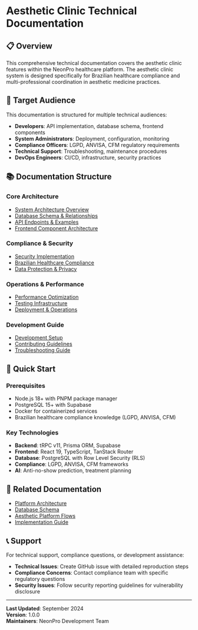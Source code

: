 # Aesthetic Clinic Technical Documentation

## 📋 Overview

This comprehensive technical documentation covers the aesthetic clinic features within the NeonPro healthcare platform. The aesthetic clinic system is designed specifically for Brazilian healthcare compliance and multi-professional coordination in aesthetic medicine practices.

## 🎯 Target Audience

This documentation is structured for multiple technical audiences:

- **Developers**: API implementation, database schema, frontend components
- **System Administrators**: Deployment, configuration, monitoring
- **Compliance Officers**: LGPD, ANVISA, CFM regulatory requirements
- **Technical Support**: Troubleshooting, maintenance procedures
- **DevOps Engineers**: CI/CD, infrastructure, security practices

## 📚 Documentation Structure

### Core Architecture
- [System Architecture Overview](./01-architecture-overview.md)
- [Database Schema & Relationships](./02-database-schema.md)
- [API Endpoints & Examples](./03-api-documentation.md)
- [Frontend Component Architecture](./04-frontend-components.md)

### Compliance & Security
- [Security Implementation](./05-security-compliance.md)
- [Brazilian Healthcare Compliance](./06-brazilian-compliance.md)
- [Data Protection & Privacy](./07-data-protection.md)

### Operations & Performance
- [Performance Optimization](./08-performance-optimization.md)
- [Testing Infrastructure](./09-testing-infrastructure.md)
- [Deployment & Operations](./10-deployment-operations.md)

### Development Guide
- [Development Setup](./11-development-setup.md)
- [Contributing Guidelines](./12-contributing.md)
- [Troubleshooting Guide](./13-troubleshooting.md)

## 🚀 Quick Start

### Prerequisites
- Node.js 18+ with PNPM package manager
- PostgreSQL 15+ with Supabase
- Docker for containerized services
- Brazilian healthcare compliance knowledge (LGPD, ANVISA, CFM)

### Key Technologies
- **Backend**: tRPC v11, Prisma ORM, Supabase
- **Frontend**: React 19, TypeScript, TanStack Router
- **Database**: PostgreSQL with Row Level Security (RLS)
- **Compliance**: LGPD, ANVISA, CFM frameworks
- **AI**: Anti-no-show prediction, treatment planning

## 🔗 Related Documentation

- [Platform Architecture](../architecture/tech-stack.md)
- [Database Schema](../database-schema/database-schema-consolidated.md)
- [Aesthetic Platform Flows](../architecture/aesthetic-platform-flows.md)
- [Implementation Guide](../architecture/improvements/aesthetic-clinic-specific.md)

## 📞 Support

For technical support, compliance questions, or development assistance:

- **Technical Issues**: Create GitHub issue with detailed reproduction steps
- **Compliance Concerns**: Contact compliance team with specific regulatory questions
- **Security Issues**: Follow security reporting guidelines for vulnerability disclosure

---

**Last Updated**: September 2024  
**Version**: 1.0.0  
**Maintainers**: NeonPro Development Team